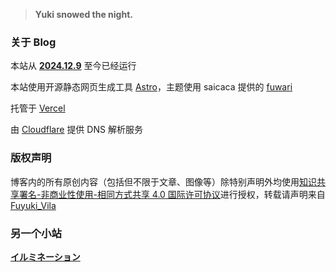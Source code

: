 > **Yuki snowed the night.**

### **关于 Blog**

本站从 [**2024.12.9**](https://time.is/zh/) 至今已经运行 <span id="htmer_time" style="color: #90CAF9; font-weight: bold;"></span>

本站使用开源静态网页生成工具 [Astro](https://astro.build/)，主题使用 saicaca 提供的 [fuwari](https://github.com/saicaca/fuwari)

托管于 [Vercel](https://vercel.com/)

由 [Cloudflare](https://www.cloudflare.com/) 提供 DNS 解析服务

### **版权声明**

博客内的所有原创内容（包括但不限于文章、图像等）除特别声明外均使用[知识共享署名-非商业性使用-相同方式共享 4.0 国际许可协议](https://creativecommons.org/licenses/by-nc-sa/4.0/legalcode.zh-hans)进行授权，转载请声明来自 [Fuyuki_Vila](https://yuki.fuyuki.fun/)

### **另一个小站**

[**イルミネーション**](https://hikari.fuyuki.fun/)

<script>
function secondToDate(second) {
     if (!second) {
         return 0;
     }
     var time = new Array(0, 0, 0, 0, 0);
     if (second >= 365 * 24 * 3600) {
        time[0] = parseInt(second / (365 * 24 * 3600));
        second %= 365 * 24 * 3600;
    }
    if (second >= 24 * 3600) {
        time[1] = parseInt(second / (24 * 3600));
        second %= 24 * 3600;
    }
    if (second >= 3600) {
        time[2] = parseInt(second / 3600);
        second %= 3600;
    }
    if (second >= 60) {
        time[3] = parseInt(second / 60);
        second %= 60;
    }
    if (second > 0) {
        time[4] = second;
    }
    return time;
};
function setTime() {
         // 博客创建时间秒数，时间格式中，月比较特殊，是从0开始的，所以想要显示5月，得写4才行，如下
         var create_time = Math.round(new Date(Date.UTC(2024, 11, 9, 0, 0, 0)).getTime() / 1000);// 当前时间秒数,增加时区的差异
         var timestamp = Math.round((new Date().getTime() + 8 * 60 * 60 * 1000) / 1000);
         currentTime = secondToDate((timestamp - create_time));
         if (currentTime[0]==0){
          currentTimeHtml = currentTime[1] + '天'+ currentTime[2] + '时' + currentTime[3] + '分' + currentTime[4] + '秒';
         }else{
          currentTimeHtml = currentTime[0] + '年' + currentTime[1] + '天' + currentTime[2] + '时' + currentTime[3] + '分' + currentTime[4] + '秒';
         }
   // 兼容pjax，当htmer_time存在时输出，否则清空计时器
   if (document.getElementById("htmer_time")){
    document.getElementById("htmer_time").innerHTML = currentTimeHtml;
   }else{
     clearInterval(timer);
   }
}
var timer = setInterval(setTime, 1000);
</script>
